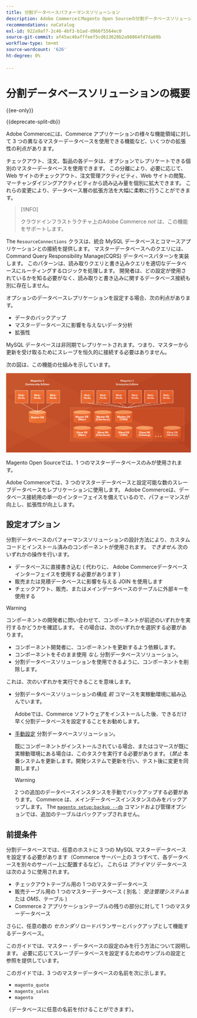 ```yaml
---
title: 分割データベースパフォーマンスソリューション
description: Adobe CommerceとMagento Open Sourceの分割データベースソリューションについて
recommendations: noCatalog
exl-id: 922a9af7-2c46-4bf3-b1ad-d966f5564ec0
source-git-commit: af45ac46afffeef5cd613628b2a98864fd7da69b
workflow-type: tm+mt
source-wordcount: '626'
ht-degree: 0%

---
```


# 分割データベースソリューションの概要

{{ee-only}}

{{deprecate-split-db}}

Adobe Commerceには、Commerce アプリケーションの様々な機能領域に対して 3 つの異なるマスターデータベースを使用できる機能など、いくつかの拡張性の利点があります。

チェックアウト、注文、製品の各データは、オプションでレプリケートできる個別のマスターデータベースを使用できます。 この分離により、必要に応じて、Web サイトのチェックアウト、注文管理アクティビティ、Web サイトの閲覧、マーチャンダイジングアクティビティから読み込み量を個別に拡大できます。 これらの変更により、データベース層の拡張方法を大幅に柔軟に行うことができます。

>[!INFO]
>
>クラウドインフラストラクチャ上のAdobe Commerce _not_ は、この機能をサポートします。

The `ResourceConnections` クラスは、統合 MySQL データベースとコマースアプリケーションとの接続を提供します。 マスターデータベースへのクエリには、Command Query Responsibility Manage(CQRS) データベースパターンを実装します。 このパターンは、読み取りクエリと書き込みクエリを適切なデータベースにルーティングするロジックを処理します。 開発者は、どの設定が使用されているかを知る必要がなく、読み取りと書き込みに関するデータベース接続も別に存在しません。

オプションのデータベースレプリケーションを設定する場合、次の利点があります。

- データのバックアップ
- マスターデータベースに影響を与えないデータ分析
- 拡張性

MySQL データベースは非同期でレプリケートされます。つまり、マスターから更新を受け取るためにスレーブを恒久的に接続する必要はありません。

次の図は、この機能の仕組みを示しています。

![Adobe Commerceは異なるデータベースを使用してテーブルを格納します](../../assets/configuration/split-db-diagram-ee.png)

Magento Open Sourceでは、1 つのマスターデータベースのみが使用されます。

Adobe Commerceでは、3 つのマスターデータベースと設定可能な数のスレーブデータベースをレプリケーションに使用します。 Adobe Commerceは、データベース接続用の単一のインターフェイスを備えているので、パフォーマンスが向上し、拡張性が向上します。

## 設定オプション

分割データベースのパフォーマンスソリューションの設計方法により、カスタムコードとインストール済みのコンポーネントが使用されます。 _できません_ 次のいずれかの操作を行います。

- データベースに直接書き込む ( 代わりに、 Adobe Commerceデータベースインターフェイスを使用する必要があります )
- 販売または見積データベースに影響を与える JOIN を使用します
- チェックアウト、販売、またはメインデータベースのテーブルに外部キーを使用する

>[!WARNING]
>
>コンポーネントの開発者に問い合わせて、コンポーネントが前述のいずれかを実行するかどうかを確認します。 その場合は、次のいずれかを選択する必要があります。
>
>- コンポーネント開発者に、コンポーネントを更新するよう依頼します。
>- コンポーネントをそのまま使用 _なし_ 分割データベースソリューション。
>- 分割データベースソリューションを使用できるように、コンポーネントを削除します。

これは、次のいずれかを実行できることを意味します。

- 分割データベースソリューションの構成 _前_ コマースを実稼動環境に組み込んでいます。

  Adobeでは、Commerce ソフトウェアをインストールした後、できるだけ早く分割データベースを設定することをお勧めします。

- [手動設定](multi-master-manual.md) 分割データベースソリューション。

  既にコンポーネントがインストールされている場合、またはコマースが既に実稼動環境にある場合は、このタスクを実行する必要があります。 (_禁止_ 本番システムを更新します。開発システムで更新を行い、テスト後に変更を同期します。)

  >[!WARNING]
  >
  >2 つの追加のデータベースインスタンスを手動でバックアップする必要があります。 Commerce は、メインデータベースインスタンスのみをバックアップします。 The [`magento setup:backup --db`](../../installation/tutorials/backup.md) コマンドおよび管理オプションでは、追加のテーブルはバックアップされません。

## 前提条件

分割データベースでは、任意のホストに 3 つの MySQL マスターデータベースを設定する必要があります（Commerce サーバー上の 3 つすべて、各データベースを別々のサーバー上に配置するなど）。 これらは _プライマリ_ データベースは次のように使用されます。

- チェックアウトテーブル用の 1 つのマスターデータベース
- 販売テーブル用の 1 つのマスターデータベース ( 別名： _受注管理システム_&#x200B;または _OMS_、テーブル )
- Commerce 2 アプリケーションテーブルの残りの部分に対して 1 つのマスターデータベース

さらに、任意の数の _セカンダリ_ ロードバランサーとバックアップとして機能するデータベース。

このガイドでは、マスター・データベースの設定のみを行う方法について説明します。 必要に応じてスレーブデータベースを設定するためのサンプルの設定と参照を提供しています。

このガイドでは、3 つのマスターデータベースの名前を次に示します。

- `magento_quote`
- `magento_sales`
- `magento`

（データベースに任意の名前を付けることができます）。

